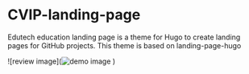 # CVIP-landing-page
Edutech education landing page is a theme for Hugo to create landing pages for GitHub projects. This theme is based on landing-page-hugo

![review image](![demo image](https://github.com/abhey-afk/CVIP-landing-page/assets/97222685/2b72c63c-b979-4ff0-a63d-dd8aaaf45ccc)
)
